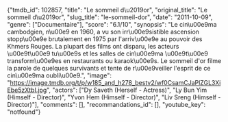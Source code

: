 {"tmdb_id": 102857, "title": "Le sommeil d\u2019or", "original_title": "Le sommeil d\u2019or", "slug_title": "le-sommeil-dor", "date": "2011-10-09", "genre": ["Documentaire"], "score": "6.1/10", "synopsis": "Le cin\u00e9ma cambodgien, n\u00e9 en 1960, a vu son irr\u00e9sistible ascension stopp\u00e9e brutalement en 1975 par l'arriv\u00e9e au pouvoir des Khmers Rouges. La plupart des films ont disparu, les acteurs \u00e9t\u00e9 tu\u00e9s et les salles de cin\u00e9ma \u00e9t\u00e9 transform\u00e9es en restaurants ou karaok\u00e9s. Le sommeil d'or filme la parole de quelques survivants et tente de r\u00e9veiller l'esprit de ce cin\u00e9ma oubli\u00e9.", "image": "https://image.tmdb.org/t/p/w185_and_h278_bestv2/wf0CsamCJaPlZGL3XiEbe5zXtbI.jpg", "actors": ["Dy Saveth (Herself - Actress)", "Ly Bun Yim (Himself - Director)", "Yvon Hem (Himself - Director)", "Liv Sreng (Himself - Director)"], "comments": [], "recommandations_id": [], "youtube_key": "notfound"}